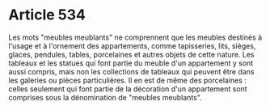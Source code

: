 # Article 534

Les mots "meubles meublants" ne comprennent que les meubles destinés à l'usage et à l'ornement des appartements, comme tapisseries, lits, sièges, glaces, pendules, tables, porcelaines et autres objets de cette nature.   Les tableaux et les statues qui font partie du meuble d'un appartement y sont aussi compris, mais non les collections de tableaux qui peuvent être dans les galeries ou pièces particulières.   Il en est de même des porcelaines : celles seulement qui font partie de la décoration d'un appartement sont comprises sous la dénomination de "meubles meublants".